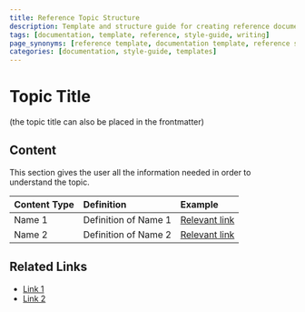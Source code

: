 ```yaml
---
title: Reference Topic Structure
description: Template and structure guide for creating reference documentation topics in Gardener documentation
tags: [documentation, template, reference, style-guide, writing]
page_synonyms: [reference template, documentation template, reference structure, reference format]
categories: [documentation, style-guide, templates]
---
```


# Topic Title
(the topic title can also be placed in the frontmatter)

## Content
This section gives the user all the information needed in order to understand the topic.

| Content Type | Definition | Example|
|:----|:-----|:-----|
| Name 1 | Definition of Name 1 | [Relevant link]() |
| Name 2 | Definition of Name 2 | [Relevant link]() |

## Related Links
* [Link 1]()
* [Link 2]()
